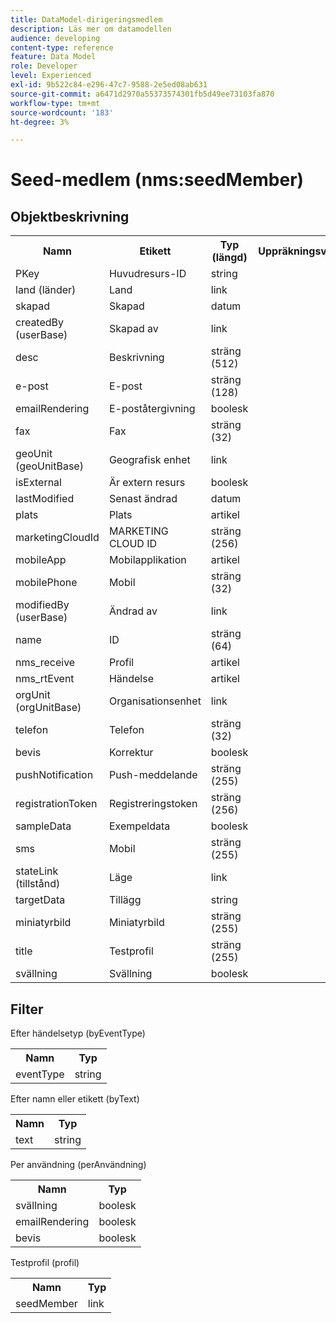 ```yaml
---
title: DataModel-dirigeringsmedlem
description: Läs mer om datamodellen
audience: developing
content-type: reference
feature: Data Model
role: Developer
level: Experienced
exl-id: 9b522c84-e296-47c7-9588-2e5ed08ab631
source-git-commit: a6471d2970a55373574301fb5d49ee73103fa870
workflow-type: tm+mt
source-wordcount: '183'
ht-degree: 3%

---
```


# Seed-medlem (nms:seedMember)

## Objektbeskrivning

<table>
               <tr>
                  <th>Namn</th>
                  <th>Etikett</th>
                  <th>Typ (längd)</th>
                  <th>Uppräkningsvärden</th>
               </tr>
               <tr>
                  <td>PKey</td>
                  <td>Huvudresurs-ID</td>
                  <td>string </td>
                  <td> </td>
               </tr>
               <tr>
                  <td>land (länder)</td>
                  <td>Land</td>
                  <td>link </td>
                  <td> </td>
               </tr>
               <tr>
                  <td>skapad</td>
                  <td>Skapad</td>
                  <td>datum </td>
                  <td> </td>
               </tr>
               <tr>
                  <td>createdBy (userBase)</td>
                  <td>Skapad av</td>
                  <td>link </td>
                  <td> </td>
               </tr>
               <tr>
                  <td>desc</td>
                  <td>Beskrivning</td>
                  <td>sträng (512)</td>
                  <td> </td>
               </tr>
               <tr>
                  <td>e-post</td>
                  <td>E-post</td>
                  <td>sträng (128)</td>
                  <td> </td>
               </tr>
               <tr>
                  <td>emailRendering</td>
                  <td>E-poståtergivning</td>
                  <td>boolesk </td>
                  <td> </td>
               </tr>
               <tr>
                  <td>fax</td>
                  <td>Fax</td>
                  <td>sträng (32)</td>
                  <td> </td>
               </tr>
               <tr>
                  <td>geoUnit (geoUnitBase)</td>
                  <td>Geografisk enhet</td>
                  <td>link </td>
                  <td> </td>
               </tr>
               <tr>
                  <td>isExternal</td>
                  <td>Är extern resurs</td>
                  <td>boolesk </td>
                  <td> </td>
               </tr>
               <tr>
                  <td>lastModified</td>
                  <td>Senast ändrad</td>
                  <td>datum </td>
                  <td> </td>
               </tr>
               <tr>
                  <td>plats</td>
                  <td>Plats</td>
                  <td>artikel </td>
                  <td> </td>
               </tr>
               <tr>
                  <td>marketingCloudId</td>
                  <td>MARKETING CLOUD ID</td>
                  <td>sträng (256)</td>
                  <td> </td>
               </tr>
               <tr>
                  <td>mobileApp</td>
                  <td>Mobilapplikation</td>
                  <td>artikel </td>
                  <td> </td>
               </tr>
               <tr>
                  <td>mobilePhone</td>
                  <td>Mobil</td>
                  <td>sträng (32)</td>
                  <td> </td>
               </tr>
               <tr>
                  <td>modifiedBy (userBase)</td>
                  <td>Ändrad av</td>
                  <td>link </td>
                  <td> </td>
               </tr>
               <tr>
                  <td>name</td>
                  <td>ID</td>
                  <td>sträng (64)</td>
                  <td> </td>
               </tr>
               <tr>
                  <td>nms_receive</td>
                  <td>Profil</td>
                  <td>artikel </td>
                  <td> </td>
               </tr>
               <tr>
                  <td>nms_rtEvent</td>
                  <td>Händelse</td>
                  <td>artikel </td>
                  <td> </td>
               </tr>
               <tr>
                  <td>orgUnit (orgUnitBase)</td>
                  <td>Organisationsenhet</td>
                  <td>link </td>
                  <td> </td>
               </tr>
               <tr>
                  <td>telefon</td>
                  <td>Telefon</td>
                  <td>sträng (32)</td>
                  <td> </td>
               </tr>
               <tr>
                  <td>bevis</td>
                  <td>Korrektur</td>
                  <td>boolesk </td>
                  <td> </td>
               </tr>
               <tr>
                  <td>pushNotification</td>
                  <td>Push-meddelande</td>
                  <td>sträng (255)</td>
                  <td> </td>
               </tr>
               <tr>
                  <td>registrationToken</td>
                  <td>Registreringstoken</td>
                  <td>sträng (256)</td>
                  <td> </td>
               </tr>
               <tr>
                  <td>sampleData</td>
                  <td>Exempeldata</td>
                  <td>boolesk </td>
                  <td> </td>
               </tr>
               <tr>
                  <td>sms</td>
                  <td>Mobil</td>
                  <td>sträng (255)</td>
                  <td> </td>
               </tr>
               <tr>
                  <td>stateLink (tillstånd)</td>
                  <td>Läge</td>
                  <td>link </td>
                  <td> </td>
               </tr>
               <tr>
                  <td>targetData</td>
                  <td>Tillägg</td>
                  <td>string </td>
                  <td> </td>
               </tr>
               <tr>
                  <td>miniatyrbild</td>
                  <td>Miniatyrbild</td>
                  <td>sträng (255)</td>
                  <td> </td>
               </tr>
               <tr>
                  <td>title</td>
                  <td>Testprofil</td>
                  <td>sträng (255)</td>
                  <td> </td>
               </tr>
               <tr>
                  <td>svällning</td>
                  <td>Svällning</td>
                  <td>boolesk </td>
                  <td> </td>
               </tr>
            </table>

## Filter

Efter händelsetyp (byEventType)

<table>
        <tr>
        <th>Namn</th>
        <th>Typ</th>
        </tr>
        <tr>
        <td>eventType</td>
        <td>string</td>
        </tr>
    </table>

Efter namn eller etikett (byText)

<table>
        <tr>
        <th>Namn</th>
        <th>Typ</th>
        </tr>
        <tr>
        <td>text</td>
        <td>string</td>
        </tr>
    </table>

Per användning (perAnvändning)

<table>
        <tr>
        <th>Namn</th>
        <th>Typ</th>
        </tr>
        <tr>
        <td>svällning</td>
        <td>boolesk</td>
        </tr>
        <tr>
        <td>emailRendering</td>
        <td>boolesk</td>
        </tr>
        <tr>
        <td>bevis</td>
        <td>boolesk</td>
        </tr>
    </table>

Testprofil (profil)

<table>
    <tr>
    <th>Namn</th>
    <th>Typ</th>
    </tr>
    <tr>
    <td>seedMember</td>
    <td>link</td>
    </tr>
</table>
